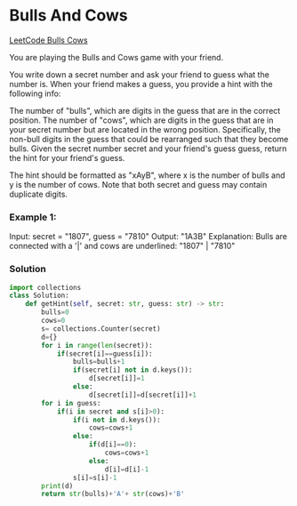 # Bulls And Cows
[LeetCode Bulls Cows](https://leetcode.com/problems/bulls-and-cows/)


You are playing the Bulls and Cows game with your friend.

You write down a secret number and ask your friend to guess what the number is. When your friend makes a guess, you provide a hint with the following info:

The number of "bulls", which are digits in the guess that are in the correct position.
The number of "cows", which are digits in the guess that are in your secret number but are located in the wrong position. Specifically, the non-bull digits in the guess that could be rearranged such that they become bulls.
Given the secret number secret and your friend's guess guess, return the hint for your friend's guess.

The hint should be formatted as "xAyB", where x is the number of bulls and y is the number of cows. Note that both secret and guess may contain duplicate digits.

 

### Example 1:

Input: secret = "1807", guess = "7810"
Output: "1A3B"
Explanation: Bulls are connected with a '|' and cows are underlined:
"1807"
  |
"7810"


### Solution
```Python
import collections
class Solution:
    def getHint(self, secret: str, guess: str) -> str:
        bulls=0
        cows=0
        s= collections.Counter(secret)
        d={}
        for i in range(len(secret)):
            if(secret[i]==guess[i]):
                bulls=bulls+1
                if(secret[i] not in d.keys()):
                    d[secret[i]]=1
                else:
                    d[secret[i]]=d[secret[i]]+1
        for i in guess:
            if(i in secret and s[i]>0):
                if(i not in d.keys()):
                    cows=cows+1
                else:
                    if(d[i]==0):
                        cows=cows+1
                    else:
                        d[i]=d[i]-1
                s[i]=s[i]-1
        print(d)
        return str(bulls)+'A'+ str(cows)+'B'
            
